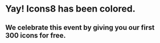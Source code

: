# Yay! Icons8 has been colored.

## We celebrate this event by giving you our first 300 icons for free.
